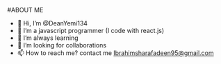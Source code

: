 #ABOUT ME
-  👋 Hi, I’m @DeanYemi134
- 👀 I’m a javascript programmer (I code with react.js)
- 🌱 I’m always learning 
- 💞️ I’m looking for collaborations
- 📫 How to reach me? contact me Ibrahimsharafadeen95@gmail.com

<!---
DeanYemi134/DeanYemi134 is a ✨ special ✨ repository because its `README.md` (this file) appears on your GitHub profile.
You can click the Preview link to take a look at your changes.
--->

